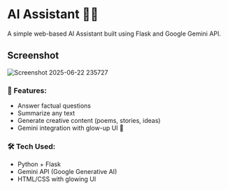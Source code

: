 # AI Assistant 💬🤖

A simple web-based AI Assistant built using Flask and Google Gemini API.

## Screenshot
![Screenshot 2025-06-22 235727](https://github.com/user-attachments/assets/3f56fc94-3d8a-4302-b642-f12067e8ebd8)

### 🔧 Features:
- Answer factual questions
- Summarize any text
- Generate creative content (poems, stories, ideas)
- Gemini integration with glow-up UI 💅

### 🛠️ Tech Used:
- Python + Flask
- Gemini API (Google Generative AI)
- HTML/CSS with glowing UI
